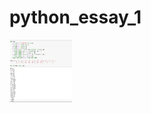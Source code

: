 # python_essay_1

<img src="https://github.com/carlccac/python_essay_1/blob/main/validate_shot.png" alt="validate screen shot" style="height: 100px; width:100px;"/>
